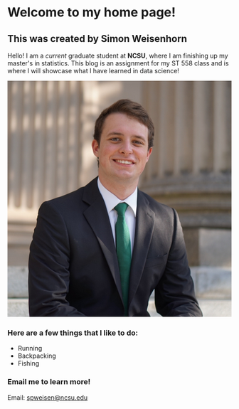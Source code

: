 # Welcome to my home page!  

## This was created by Simon Weisenhorn

Hello! I am a *current* graduate student at **NCSU**, where I am finishing up my master's in statistics. This blog is an assignment for my ST 558 class and is where I will showcase what I have learned in data science!

![](js/highlightjs/Simon_Weisenhorn_Headshot.jpeg)

### Here are a few things that I like to do:  
  
  * Running
  * Backpacking
  * Fishing

### Email me to learn more!  
Email: spweisen@ncsu.edu

